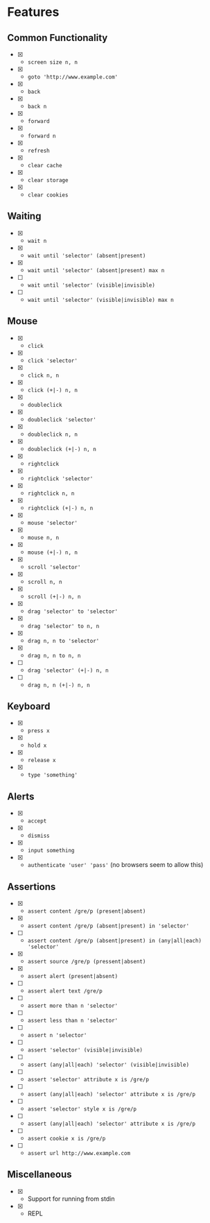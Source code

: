 # Features

## Common Functionality

- [x] - `screen size n, n`
- [x] - `goto 'http://www.example.com'`
- [x] - `back`
- [x] - `back n`
- [x] - `forward`
- [x] - `forward n`
- [x] - `refresh`
- [x] - `clear cache`
- [x] - `clear storage`
- [x] - `clear cookies`

## Waiting

- [x] - `wait n`
- [x] - `wait until 'selector' (absent|present)`
- [x] - `wait until 'selector' (absent|present) max n`
- [ ] - `wait until 'selector' (visible|invisible)`
- [ ] - `wait until 'selector' (visible|invisible) max n`

## Mouse

- [x] - `click`
- [x] - `click 'selector'`
- [x] - `click n, n`
- [x] - `click (+|-) n, n`
- [x] - `doubleclick`
- [x] - `doubleclick 'selector'`
- [x] - `doubleclick n, n`
- [x] - `doubleclick (+|-) n, n`
- [x] - `rightclick`
- [x] - `rightclick 'selector'`
- [x] - `rightclick n, n`
- [x] - `rightclick (+|-) n, n`
- [x] - `mouse 'selector'`
- [x] - `mouse n, n`
- [x] - `mouse (+|-) n, n`
- [x] - `scroll 'selector'`
- [x] - `scroll n, n`
- [x] - `scroll (+|-) n, n`
- [x] - `drag 'selector' to 'selector'`
- [x] - `drag 'selector' to n, n`
- [x] - `drag n, n to 'selector'`
- [x] - `drag n, n to n, n`
- [ ] - `drag 'selector' (+|-) n, n`
- [ ] - `drag n, n (+|-) n, n`

## Keyboard

- [x] - `press x`
- [x] - `hold x`
- [x] - `release x`
- [x] - `type 'something'`

## Alerts
- [x] - `accept`
- [x] - `dismiss`
- [x] - `input something`
- [x] - `authenticate 'user' 'pass'` (no browsers seem to allow this)

## Assertions

- [x] - `assert content /gre/p (present|absent)`
- [x] - `assert content /gre/p (absent|present) in 'selector'`
- [ ] - `assert content /gre/p (absent|present) in (any|all|each) 'selector'`
- [x] - `assert source /gre/p (pressent|absent)`
- [x] - `assert alert (present|absent)`
- [ ] - `assert alert text /gre/p`
- [ ] - `assert more than n 'selector'`
- [ ] - `assert less than n 'selector'`
- [ ] - `assert n 'selector'`
- [ ] - `assert 'selector' (visible|invisible)`
- [ ] - `assert (any|all|each) 'selector' (visible|invisible)`
- [ ] - `assert 'selector' attribute x is /gre/p`
- [ ] - `assert (any|all|each) 'selector' attribute x is /gre/p`
- [ ] - `assert 'selector' style x is /gre/p`
- [ ] - `assert (any|all|each) 'selector' attribute x is /gre/p`
- [ ] - `assert cookie x is /gre/p`
- [ ] - `assert url http://www.example.com`

## Miscellaneous

- [x] - Support for running from stdin
- [x] - REPL
